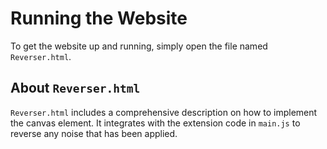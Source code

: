 # Running the Website

To get the website up and running, simply open the file named `Reverser.html`.

## About `Reverser.html`
`Reverser.html` includes a comprehensive description on how to implement the canvas element. It integrates with the extension code in `main.js` to reverse any noise that has been applied.



